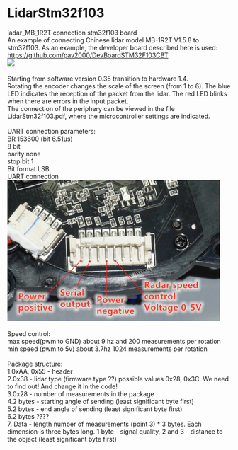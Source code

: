 # LidarStm32f103 <br>
ladar_MB_1R2T connection stm32f103 board <br>
An example of connecting Chinese lidar model MB-1R2T V1.5.8 to stm32f103.
As an example, the developer board described here is used: https://github.com/pav2000/DevBoardSTM32F103CBT <br>
<img src="https://github.com/pav2000/LidarStm32f103/blob/main/demo.gif" width="300" /> <br>
<br>
Starting from software version 0.35 transition to hardware 1.4.<br>
Rotating the encoder changes the scale of the screen (from 1 to 6). The blue LED indicates the reception of the packet
from the lidar. The red LED blinks when there are errors in the input packet.<br>
The connection of the periphery can be viewed in the file LidarStm32f103.pdf, where the microcontroller settings are indicated.<br>
<br>
UART connection parameters: <br>
BR 153600 (bit 6.51us) <br>
8 bit <br>
parity none <br>
stop bit 1 <br>
Bit format LSB <br>
UART connection<br>
<img src="https://github.com/pav2000/LidarStm32f103/blob/main/lidar.jpg" width="480" /> <br>
<br>
Speed control:<br>
max speed(pwm to GND) about 9 hz and 200 measurements per rotation<br>
min speed (pwm to 5v) about 3.7hz 1024 measurements per rotation<br>
<br>
Package structure:<br>
1.0xAA, 0x55 - header<br>
2.0x38 - lidar type (firmware type ??) possible values 0x28, 0x3С. We need to find out! And change it in the code!<br>
3.0x28 - number of measurements in the package<br>
4.2 bytes - starting angle of sending (least significant byte first)<br>
5.2 bytes - end angle of sending (least significant byte first)<br>
6.2 bytes ????<br>
7. Data - length number of measurements (point 3) * 3 bytes. Each dimension is three bytes long. 1 byte - signal quality, 2 and 3 - distance to the object (least significant byte first)<br>
<br>
